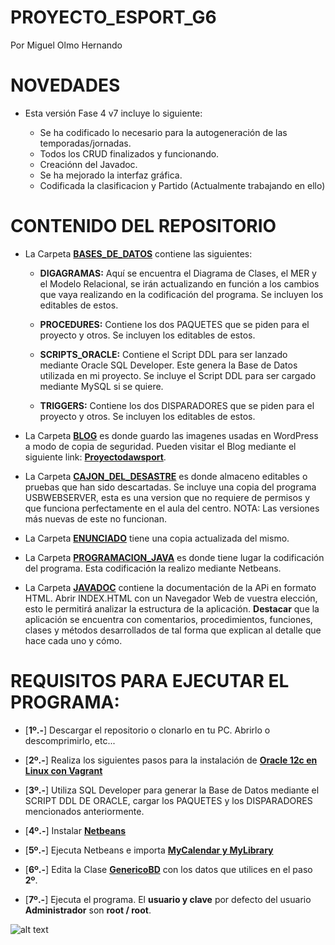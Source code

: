 # PROYECTO_ESPORT_G6
Por Miguel Olmo Hernando

# NOVEDADES

* Esta versión Fase 4 v7 incluye lo siguiente:

	* Se ha codificado lo necesario para la autogeneración de las temporadas/jornadas.
	* Todos los CRUD finalizados y funcionando.
	* Creaciónn del Javadoc.
	* Se ha mejorado la interfaz gráfica.
	* Codificada la clasificacion y Partido (Actualmente trabajando en ello)
	

# CONTENIDO DEL REPOSITORIO

* La Carpeta [**BASES_DE_DATOS**](https://github.com/migueloh/PROYECTO_ESPORT_G6/tree/master/BASES_DE_DATOS) contiene las siguientes:

	* **DIGAGRAMAS:** Aquí se encuentra el Diagrama de Clases, el MER y el Modelo Relacional, se irán actualizando en función a los cambios que vaya realizando en la codificación del programa. Se incluyen los editables de estos.
	
	* **PROCEDURES:** Contiene los dos PAQUETES que se piden para el proyecto y otros. Se incluyen los editables de estos.
				
	* **SCRIPTS_ORACLE:** Contiene el Script DDL para ser lanzado mediante Oracle SQL Developer. Este genera la Base de Datos utilizada en mi proyecto.	Se incluye el Script DDL para ser cargado mediante MySQL si se quiere.
	
	* **TRIGGERS:** Contiene los dos DISPARADORES que se piden para el proyecto y otros. Se incluyen los editables de estos.
		

* La Carpeta [**BLOG**](https://github.com/migueloh/PROYECTO_ESPORT_G6/tree/master/BLOG) es donde guardo las imagenes usadas en WordPress a modo de copia de seguridad. Pueden visitar el Blog mediante el siguiente link: [**Proyectodawsport**](https://proyectodawsport.wordpress.com/). 

* La Carpeta [**CAJON_DEL_DESASTRE**](https://github.com/migueloh/PROYECTO_ESPORT_G6/tree/master/CAJON_DEL_DESASTRE) es donde almaceno editables o pruebas que han sido descartadas. Se incluye una copia del programa USBWEBSERVER, esta es una version que no requiere de permisos y que funciona perfectamente en el aula del centro. NOTA: Las versiones más nuevas de este no funcionan.

* La Carpeta [**ENUNCIADO**](https://github.com/migueloh/PROYECTO_ESPORT_G6/tree/master/ENUNCIADO) tiene una copia actualizada del mismo.

* La Carpeta [**PROGRAMACION_JAVA**](https://github.com/migueloh/PROYECTO_ESPORT_G6/tree/master/PROGRAMA_JAVA/ProyectoEsport_MOH) es donde tiene lugar la codificación del programa. Esta codificación la realizo mediante Netbeans.

* La Carpeta [**JAVADOC**](https://github.com/migueloh/PROYECTO_ESPORT_G6/tree/master/PROGRAMA_JAVA/ProyectoEsport_MOH/dist/javadoc) contiene la documentación de la APi en formato HTML. Abrir INDEX.HTML con un Navegador Web de vuestra elección, esto le permitirá analizar la estructura de la aplicación. **Destacar** que la aplicación se encuentra con comentarios, procedimientos, funciones, clases y métodos desarrollados de tal forma que explican al detalle que hace cada uno y cómo.

# REQUISITOS PARA EJECUTAR EL PROGRAMA:

* [**1º.-**] Descargar el repositorio o clonarlo en tu PC. Abrirlo o descomprimirlo, etc...

* [**2º.-**] Realiza los siguientes pasos para la instalación de [**Oracle 12c en Linux con Vagrant**](https://github.com/migueloh/PROYECTO_ESPORT_G6/tree/master/PROGRAMA_JAVA/ProyectoEsport_MOH)

* [**3º.-**] Utiliza SQL Developer para generar la Base de Datos mediante el SCRIPT DDL DE ORACLE, cargar los PAQUETES y los DISPARADORES mencionados anteriormente.

* [**4º.-**] Instalar [**Netbeans**](https://netbeans.org/)

* [**5º.-**] Ejecuta Netbeans e importa [**MyCalendar y MyLibrary**](https://github.com/migueloh/PROYECTO_ESPORT_G6/tree/master/PROGRAMA_JAVA/ProyectoEsport_MOH/src)

* [**6º.-**] Edita la Clase  [**GenericoBD**](https://github.com/migueloh/PROYECTO_ESPORT_G6/blob/master/PROGRAMA_JAVA/ProyectoEsport_MOH/src/ModelBD/GenericoBD.java) con los datos que utilices en el paso **2º**.

* [**7º.-**] Ejecuta el programa. El **usuario y clave** por defecto del usuario **Administrador** son **root / root**.

![alt text](https://github.com/migueloh/PROYECTO_ESPORT_G6/blob/master/BLOG/Captura1.PNG)
